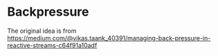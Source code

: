 # Backpressure
The original idea is from  
https://medium.com/@vikas.taank_40391/managing-back-pressure-in-reactive-streams-c64f91a10adf